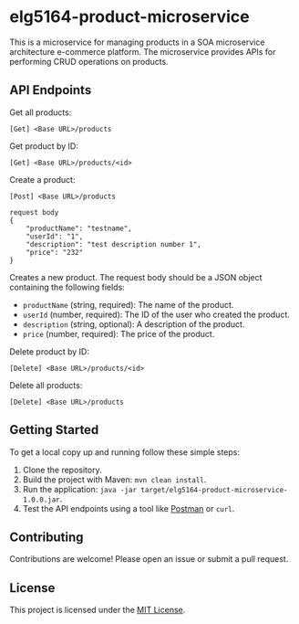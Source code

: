 # elg5164-product-microservice
This is a microservice for managing products in a SOA microservice architecture e-commerce platform. The microservice provides APIs for performing CRUD operations on products.
## API Endpoints
Get all products: 
```
[Get] <Base URL>/products
```
Get product by ID:
```
[Get] <Base URL>/products/<id>
```
Create a product:
```
[Post] <Base URL>/products
```
```
request body
{
    "productName": "testname",
    "userId": "1",
    "description": "test description number 1",
    "price": "232"
}
```
Creates a new product. The request body should be a JSON object containing the following fields:

- `productName` (string, required): The name of the product.
- `userId` (number, required): The ID of the user who created the product.
- `description` (string, optional): A description of the product.
- `price` (number, required): The price of the product.

Delete product by ID:
```
[Delete] <Base URL>/products/<id>
```
Delete all products:
```
[Delete] <Base URL>/products
```
## Getting Started

To get a local copy up and running follow these simple steps:

1. Clone the repository.
2. Build the project with Maven: `mvn clean install`.
3. Run the application: `java -jar target/elg5164-product-microservice-1.0.0.jar`.
4. Test the API endpoints using a tool like [Postman](https://www.postman.com/) or `curl`.

## Contributing

Contributions are welcome! Please open an issue or submit a pull request.

## License

This project is licensed under the [MIT License](LICENSE).
